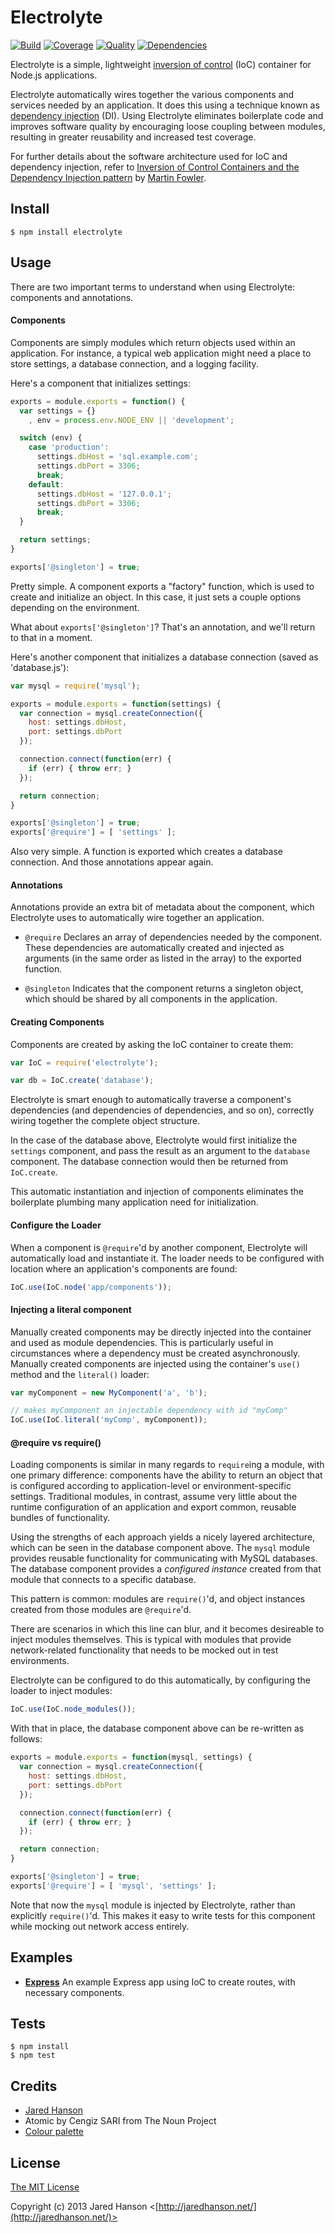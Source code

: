 # Electrolyte

[![Build](https://img.shields.io/travis/jaredhanson/electrolyte.svg)](https://travis-ci.org/jaredhanson/electrolyte)
[![Coverage](https://img.shields.io/coveralls/jaredhanson/electrolyte.svg)](https://coveralls.io/r/jaredhanson/electrolyte)
[![Quality](https://img.shields.io/codeclimate/github/jaredhanson/electrolyte.svg?label=quality)](https://codeclimate.com/github/jaredhanson/electrolyte)
[![Dependencies](https://img.shields.io/david/jaredhanson/electrolyte.svg)](https://david-dm.org/jaredhanson/electrolyte)


Electrolyte is a simple, lightweight [inversion of control](http://en.wikipedia.org/wiki/Inversion_of_control)
(IoC) container for Node.js applications.

Electrolyte automatically wires together the various components and services
needed by an application.  It does this using a technique known as
[dependency injection](http://en.wikipedia.org/wiki/Dependency_injection) (DI).
Using Electrolyte eliminates boilerplate code and improves software quality by
encouraging loose coupling between modules, resulting in greater reusability and
increased test coverage.

For further details about the software architecture used for IoC and dependency
injection, refer to [Inversion of Control Containers and the Dependency Injection pattern](http://martinfowler.com/articles/injection.html)
by [Martin Fowler](http://martinfowler.com/).

## Install

    $ npm install electrolyte

## Usage

There are two important terms to understand when using Electrolyte:
components and annotations.

#### Components

Components are simply modules which return objects used within an application.
For instance, a typical web application might need a place to store settings, a
database connection, and a logging facility.

Here's a component that initializes settings:

```javascript
exports = module.exports = function() {
  var settings = {}
    , env = process.env.NODE_ENV || 'development';

  switch (env) {
    case 'production':
      settings.dbHost = 'sql.example.com';
      settings.dbPort = 3306;
      break;
    default:
      settings.dbHost = '127.0.0.1';
      settings.dbPort = 3306;
      break;
  }

  return settings;
}

exports['@singleton'] = true;
```

Pretty simple.  A component exports a "factory" function, which is used to
create and initialize an object.  In this case, it just sets a couple options
depending on the environment.

What about `exports['@singleton']`?  That's an annotation, and we'll return to
that in a moment.


Here's another component that initializes a database connection (saved as 'database.js'):

```javascript
var mysql = require('mysql');

exports = module.exports = function(settings) {
  var connection = mysql.createConnection({
    host: settings.dbHost,
    port: settings.dbPort
  });

  connection.connect(function(err) {
    if (err) { throw err; }
  });

  return connection;
}

exports['@singleton'] = true;
exports['@require'] = [ 'settings' ];
```

Also very simple.  A function is exported which creates a database connection.
And those annotations appear again.

#### Annotations

Annotations provide an extra bit of metadata about the component, which
Electrolyte uses to automatically wire together an application.

- `@require`  Declares an array of dependencies needed by the component.  These
   dependencies are automatically created and injected as arguments (in the same
   order as listed in the array) to the exported function.

- `@singleton`  Indicates that the component returns a singleton object, which
  should be shared by all components in the application.

#### Creating Components

Components are created by asking the IoC container to create them:

```javascript
var IoC = require('electrolyte');

var db = IoC.create('database');
```

Electrolyte is smart enough to automatically traverse a component's dependencies
(and dependencies of dependencies, and so on), correctly wiring together the
complete object structure.

In the case of the database above, Electrolyte would first initialize the
`settings` component, and pass the result as an argument to the `database`
component.  The database connection would then be returned from `IoC.create`.

This automatic instantiation and injection of components eliminates the
boilerplate plumbing many application need for initialization.

#### Configure the Loader

When a component is `@require`'d by another component, Electrolyte will
automatically load and instantiate it.  The loader needs to be configured with
location where an application's components are found:

```javascript
IoC.use(IoC.node('app/components'));
```

#### Injecting a literal component

Manually created components may be directly injected into the container and used as 
module dependencies.  This is particularly useful in circumstances where a 
dependency must be created asynchronously.  Manually created components are injected
using the container's `use()` method and the `literal()` loader:

```javascript
var myComponent = new MyComponent('a', 'b');

// makes myComponent an injectable dependency with id "myComp"
IoC.use(IoC.literal('myComp', myComponent));
```

#### @require vs require()

Loading components is similar in many regards to `require`ing a module, with
one primary difference: components have the ability to return an object that
is configured according to application-level or environment-specific settings.
Traditional modules, in contrast, assume very little about the runtime
configuration of an application and export common, reusable bundles of
functionality.

Using the strengths of each approach yields a nicely layered architecture, which
can be seen in the database component above.  The `mysql` module provides
reusable functionality for communicating with MySQL databases.  The database
component provides a _configured instance_ created from that module that
connects to a specific database.

This pattern is common: modules are `require()`'d, and object instances created
from those modules are `@require`'d.

There are scenarios in which this line can blur, and it becomes desireable to
inject modules themselves.  This is typical with modules that provide
network-related functionality that needs to be mocked out in test environments.

Electrolyte can be configured to do this automatically, by configuring the loader
to inject modules:

```javascript
IoC.use(IoC.node_modules());
````

With that in place, the database component above can be re-written as follows:

```javascript
exports = module.exports = function(mysql, settings) {
  var connection = mysql.createConnection({
    host: settings.dbHost,
    port: settings.dbPort
  });

  connection.connect(function(err) {
    if (err) { throw err; }
  });

  return connection;
}

exports['@singleton'] = true;
exports['@require'] = [ 'mysql', 'settings' ];
```

Note that now the `mysql` module is injected by Electrolyte, rather than
explicitly `require()`'d.  This makes it easy to write tests for this component
while mocking out network access entirely.

## Examples

- __[Express](https://github.com/jaredhanson/electrolyte/tree/master/examples/express)__
  An example Express app using IoC to create routes, with necessary components.

## Tests

    $ npm install
    $ npm test

## Credits

  - [Jared Hanson](http://github.com/jaredhanson)
  - Atomic by Cengiz SARI from The Noun Project
  - [Colour palette](http://www.colourlovers.com/palette/912371/Electrolytes)

## License

[The MIT License](http://opensource.org/licenses/MIT)

Copyright (c) 2013 Jared Hanson <[http://jaredhanson.net/](http://jaredhanson.net/)>
